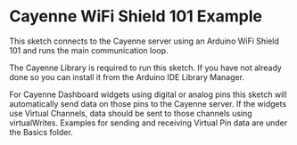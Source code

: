 # Cayenne WiFi Shield 101 Example

This sketch connects to the Cayenne server using an Arduino WiFi Shield 101
and runs the main communication loop.

The Cayenne Library is required to run this sketch. If you have not already done so you can install it from the Arduino IDE Library Manager.

For Cayenne Dashboard widgets using digital or analog pins this sketch will automatically
send data on those pins to the Cayenne server. If the widgets use Virtual Channels, data
should be sent to those channels using virtualWrites. Examples for sending and receiving
Virtual Pin data are under the Basics folder.
